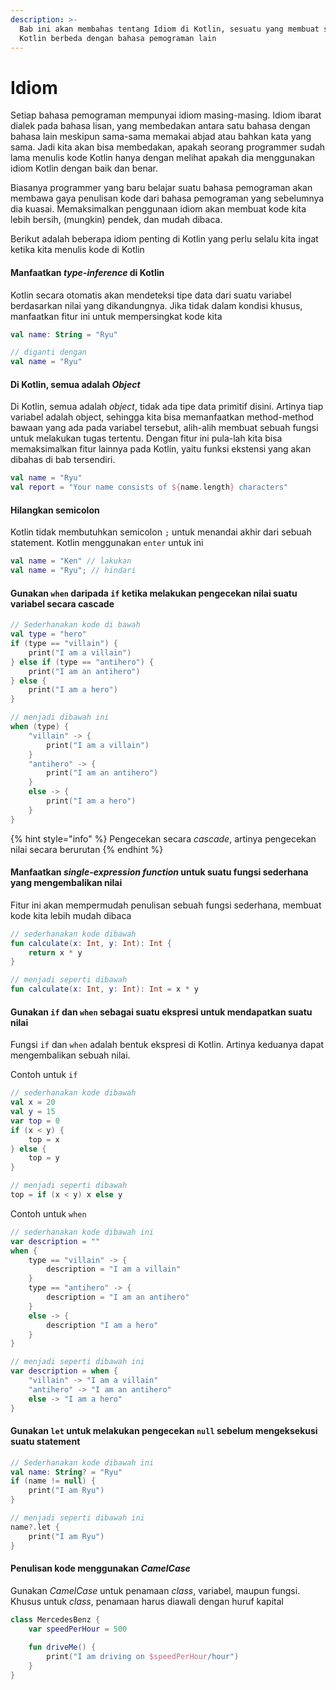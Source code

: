 ```yaml
---
description: >-
  Bab ini akan membahas tentang Idiom di Kotlin, sesuatu yang membuat sintaks
  Kotlin berbeda dengan bahasa pemograman lain
---
```


# Idiom

Setiap bahasa pemograman mempunyai idiom masing-masing. Idiom ibarat dialek pada bahasa lisan, yang membedakan antara satu bahasa dengan bahasa lain meskipun sama-sama memakai abjad atau bahkan kata yang sama. Jadi kita akan bisa membedakan, apakah seorang programmer sudah lama menulis kode Kotlin hanya dengan melihat apakah dia menggunakan idiom Kotlin dengan baik dan benar. 

Biasanya programmer yang baru belajar suatu bahasa pemograman akan membawa gaya penulisan kode dari bahasa pemograman yang sebelumnya dia kuasai. Memaksimalkan penggunaan idiom akan membuat kode kita lebih bersih, \(mungkin\) pendek, dan mudah dibaca. 

Berikut adalah beberapa idiom penting di Kotlin yang perlu selalu kita ingat ketika kita menulis kode di Kotlin

#### Manfaatkan _type-inference_ di Kotlin

Kotlin secara otomatis akan mendeteksi tipe data dari suatu variabel berdasarkan nilai yang dikandungnya. Jika tidak dalam kondisi khusus, manfaatkan fitur ini untuk mempersingkat kode kita

```kotlin
val name: String = "Ryu"

// diganti dengan
val name = "Ryu"
```

#### Di Kotlin, semua adalah _Object_

Di Kotlin, semua adalah _object_, tidak ada tipe data primitif disini. Artinya tiap variabel adalah object, sehingga kita bisa memanfaatkan method-method bawaan yang ada pada variabel tersebut, alih-alih membuat sebuah fungsi untuk melakukan tugas tertentu. Dengan fitur ini pula-lah kita bisa memaksimalkan fitur lainnya pada Kotlin, yaitu funksi ekstensi yang akan dibahas di bab tersendiri.

```kotlin
val name = "Ryu"
val report = "Your name consists of ${name.length} characters"
```

#### Hilangkan semicolon

Kotlin tidak membutuhkan semicolon `;` untuk menandai akhir dari sebuah statement. Kotlin menggunakan `enter` untuk ini

```kotlin
val name = "Ken" // lakukan
val name = "Ryu"; // hindari
```

#### Gunakan `when` daripada `if` ketika melakukan pengecekan nilai suatu variabel secara cascade

```kotlin
// Sederhanakan kode di bawah
val type = "hero"
if (type == "villain") {
    print("I am a villain")
} else if (type == "antihero") {
    print("I am an antihero")
} else {
    print("I am a hero")
}

// menjadi dibawah ini
when (type) {
    "villain" -> {
        print("I am a villain")
    }
    "antihero" -> {
        print("I am an antihero")
    }
    else -> {
        print("I am a hero")
    }
}
```

{% hint style="info" %}
Pengecekan secara _cascade_, artinya pengecekan nilai secara berurutan
{% endhint %}

#### Manfaatkan _single-expression function_ untuk suatu fungsi sederhana yang mengembalikan nilai

Fitur ini akan mempermudah penulisan sebuah fungsi sederhana, membuat kode kita lebih mudah dibaca

```kotlin
// sederhanakan kode dibawah
fun calculate(x: Int, y: Int): Int {
    return x * y
}

// menjadi seperti dibawah
fun calculate(x: Int, y: Int): Int = x * y
```

#### Gunakan `if` dan `when` sebagai suatu ekspresi untuk mendapatkan suatu nilai

Fungsi `if` dan `when` adalah bentuk ekspresi di Kotlin. Artinya keduanya dapat mengembalikan sebuah nilai.

Contoh untuk `if`

```kotlin
// sederhanakan kode dibawah
val x = 20
val y = 15
var top = 0
if (x < y) {
    top = x
} else {
    top = y
}

// menjadi seperti dibawah
top = if (x < y) x else y
```

Contoh untuk `when` 

```kotlin
// sederhanakan kode dibawah ini
var description = ""
when {
    type == "villain" -> {
        description = "I am a villain"
    }
    type == "antihero" -> {
        description = "I am an antihero"
    }
    else -> {
        description "I am a hero"
    }
}

// menjadi seperti dibawah ini
var description = when {
    "villain" -> "I am a villain"
    "antihero" -> "I am an antihero"
    else -> "I am a hero"
} 
```

#### Gunakan `let` untuk melakukan pengecekan `null` sebelum mengeksekusi suatu statement

```kotlin
// Sederhanakan kode dibawah ini
val name: String? = "Ryu"
if (name != null) {
    print("I am Ryu")
}

// menjadi seperti dibawah ini
name?.let { 
    print("I am Ryu")
}
```

#### Penulisan kode menggunakan _CamelCase_

Gunakan _CamelCase_ untuk penamaan _class_, variabel, maupun fungsi. Khusus untuk _class_, penamaan harus diawali dengan huruf kapital

```kotlin
class MercedesBenz {
    var speedPerHour = 500
    
    fun driveMe() {
        print("I am driving on $speedPerHour/hour")
    }
}
```

 


